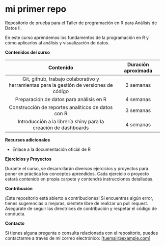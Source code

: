 # mi primer repo

Repositorio de prueba para el Taller de programación en R para Análisis de Datos II.

En este curso aprendemos los fundamentos de la programación en R y cómo aplicarlos al análisis y visualización de datos.

**Contenidos del curso**

|                    Contenido                       | Duración aproximada |
|                     :---:                          |        :---:        |
|Git, github, trabajo colaborativo y herramientas para la gestión de versiones de código    |   3 semanas         |
|Preparación de datos para análisis en R             |   4 semanas         |
|Construcción de reportes analíticos de datos con R  |   3 semanas         |
|Introducción a la librería shiny para la creación de dashboards |   4 semanas         |

**Recursos adicionales**

- Enlace a la documentación oficial de R

**Ejercicios y Proyectos**

Durante el curso, se desarrollarán diversos ejercicios y proyectos para poner en práctica los conceptos aprendidos. Cada ejercicio o proyecto estará contenido en propia carpeta y contendrá instrucciones detalladas.

**Contribución**

¡Este repositorio está abierto a contribuciones! Si encuentras algún error, tienes sugerencias o mejoras, siéntete libre de realizar un pull request. Asegúrate de seguir las directrices de contribución y respetar el código de conducta.

**Contacto**

Si tienes alguna pregunta o consulta relacionada con el repositorio, puedes contactarme a través de mi correo electrónico: [tuemail@example.com]
